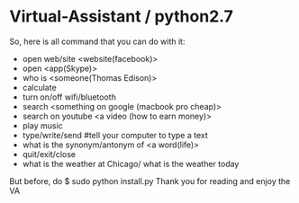 # Virtual-Assistant / python2.7
So, here is all command that you can do with it:
 - open web/site <website(facebook)>
 - open <app(Skype)>
 - who is <someone(Thomas Edison)>
 - calculate <one plus two plus plus three multiple by four>
 - turn on/off wifi/bluetooth
 - search <something on google (macbook pro cheap)>
 - search on youtube <a video (how to earn money)>
 - play music <name of a music>
 - type/write/send <something> #tell your computer to type a text
 - what is the synonym/antonym of <a word(life)>
 - quit/exit/close <name a application>
 - what is the weather at Chicago/ what is the weather today

But before, do $ sudo python install.py
Thank you for reading and enjoy the VA
